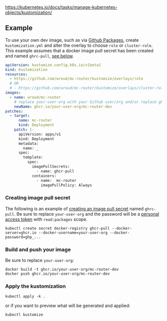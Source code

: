 https://kubernetes.io/docs/tasks/manage-kubernetes-objects/kustomization/

## Example

To use your own dev image, such as via [Github Packages](https://docs.github.com/en/packages/working-with-a-github-packages-registry/working-with-the-container-registry), create `kustomization.yml` and alter the overlay to choose `role` or `cluster-role`. This example assumes that a docker image pull secret has been created and named `ghrc-pull`, [see below](#creating-image-pull-secret).

```yaml
apiVersion: kustomize.config.k8s.io/v1beta1
kind: Kustomization
resources:
  - https://github.com/wroud/mc-router/kustomize/overlays/role
  # OR
  # - https://github.com/wroud/mc-router/kustomize/overlays/cluster-role
images:
  - name: wroud/mc-router
    # replace your-user-org with your Github user/org and/or replace ghcr.io with your Docker registry
    newName: ghcr.io/your-user-org/mc-router-dev
patches:
  - target:
      name: mc-router
      kind: Deployment
    patch: |-
      apiVersion: apps/v1
      kind: Deployment
      metadata:
        name: _
      spec:
        template:
          spec:
            imagePullSecrets:
              - name: ghcr-pull
            containers:
              - name:  mc-router
                imagePullPolicy: Always
```

### Creating image pull secret

The following is an example of [creating an image pull secret](https://kubernetes.io/docs/reference/kubectl/generated/kubectl_create/kubectl_create_secret_docker-registry/) named `ghrc-pull`. Be sure to replace `your-user-org` and the password will be a [personal access token](https://github.com/settings/tokens) with `read:packages` scope.

```shell
kubectl create secret docker-registry ghcr-pull --docker-server=ghcr.io --docker-username=your-user-org --docker-password=ghp_...
```

### Build and push your image

Be sure to replace `your-user-org`:

```shell
docker build -t ghcr.io/your-user-org/mc-router-dev
docker push ghcr.io/your-user-org/mc-router-dev
```

### Apply the kustomization

```shell
kubectl apply -k .
```

or if you want to preview what will be generated and applied:

```shell
kubectl kustomize
```